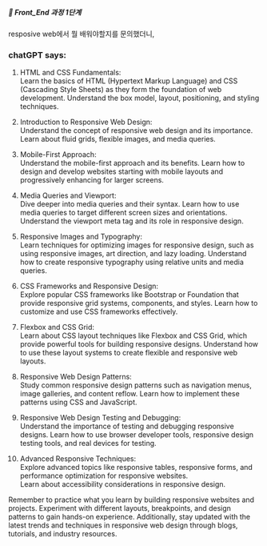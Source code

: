 ##### 🍑  Front_End 과정 1단계 
resposive web에서 뭘 배워야할지를 문의했더니,  

### chatGPT says: 

1. HTML and CSS Fundamentals:   
Learn the basics of HTML (Hypertext Markup Language) and CSS (Cascading Style Sheets) as they form the foundation of web development.
Understand the box model, layout, positioning, and styling techniques.   

2. Introduction to Responsive Web Design:   
Understand the concept of responsive web design and its importance.
Learn about fluid grids, flexible images, and media queries.   

3. Mobile-First Approach:   
Understand the mobile-first approach and its benefits.
Learn how to design and develop websites starting with mobile layouts and progressively enhancing for larger screens.   

4. Media Queries and Viewport:    
Dive deeper into media queries and their syntax.
Learn how to use media queries to target different screen sizes and orientations.
Understand the viewport meta tag and its role in responsive design.   

5. Responsive Images and Typography:   
Learn techniques for optimizing images for responsive design, such as using responsive images, art direction, and lazy loading.
Understand how to create responsive typography using relative units and media queries.    

6. CSS Frameworks and Responsive Design:   
Explore popular CSS frameworks like Bootstrap or Foundation that provide responsive grid systems, components, and styles.
Learn how to customize and use CSS frameworks effectively.

7. Flexbox and CSS Grid:   
Learn about CSS layout techniques like Flexbox and CSS Grid, which provide powerful tools for building responsive designs.
Understand how to use these layout systems to create flexible and responsive web layouts.


8. Responsive Web Design Patterns:   
Study common responsive design patterns such as navigation menus, image galleries, and content reflow.
Learn how to implement these patterns using CSS and JavaScript.

9. Responsive Web Design Testing and Debugging:    
Understand the importance of testing and debugging responsive designs.
Learn how to use browser developer tools, responsive design testing tools, and real devices for testing.


10. Advanced Responsive Techniques:   
Explore advanced topics like responsive tables, responsive forms, and performance optimization for responsive websites.   
Learn about accessibility considerations in responsive design.   


Remember to practice what you learn by building responsive websites and projects. Experiment with different layouts, breakpoints, and design patterns to gain hands-on experience. Additionally, stay updated with the latest trends and techniques in responsive web design through blogs, tutorials, and industry resources.

